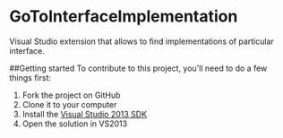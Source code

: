 GoToInterfaceImplementation
============

Visual Studio extension that allows to find implementations of particular interface.

##Getting started
To contribute to this project, you'll need to do a few things first:

 1. Fork the project on GitHub
 1. Clone it to your computer
 1. Install the [Visual Studio 2013 SDK](http://www.microsoft.com/visualstudio/eng/downloads#d-vs-sdk)
 1. Open the solution in VS2013
